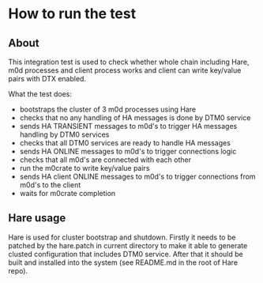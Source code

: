 # How to run the test

## About

This integration test is used to check whether whole
chain including Hare, m0d processes and client process
works and client can write key/value pairs with DTX
enabled.

What the test does:
 - bootstraps the cluster of 3 m0d processes using Hare
 - checks that no any handling of HA messages is done by
   DTM0 service
 - sends HA TRANSIENT messages to m0d's to trigger HA messages
   handling by DTM0 services
 - checks that all DTM0 services are ready to handle HA
   messages
 - sends HA ONLINE messages to m0d's to trigger connections
   logic
 - checks that all m0d's are connected with each other
 - run the m0crate to write key/value pairs
 - sends HA client ONLINE messages to m0d's to trigger
   connections from m0d's to the client
 - waits for m0crate completion

## Hare usage

Hare is used for cluster bootstrap and shutdown. Firstly
it needs to be patched by the hare.patch in current directory
to make it able to generate clusted configuration that includes
DTM0 service. After that it should be built and installed into
the system (see README.md in the root of Hare repo).
